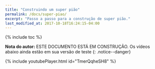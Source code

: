 ```yaml
---
title: "Construindo um super pião"
permalink: /docs/super-piao/
excerpt: "Passo a passo para a construção de super pião."
last_modified_at: 2017-10-18T16:24:15-04:00
---
```


{% include toc %}

**Nota do autor:** ESTE DOCUMENTO ESTÁ EM CONSTRUÇÃO. Os vídeos abaixo ainda estão em sua versão de teste
{: .notice--danger}

{% include youtubePlayer.html id="TmerQqheSH8" %}



